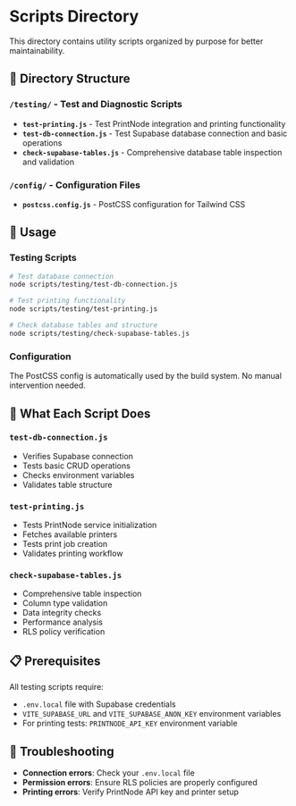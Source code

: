 # Scripts Directory

This directory contains utility scripts organized by purpose for better maintainability.

## 📁 Directory Structure

### `/testing/` - Test and Diagnostic Scripts
- **`test-printing.js`** - Test PrintNode integration and printing functionality
- **`test-db-connection.js`** - Test Supabase database connection and basic operations
- **`check-supabase-tables.js`** - Comprehensive database table inspection and validation

### `/config/` - Configuration Files
- **`postcss.config.js`** - PostCSS configuration for Tailwind CSS

## 🚀 Usage

### Testing Scripts

```bash
# Test database connection
node scripts/testing/test-db-connection.js

# Test printing functionality
node scripts/testing/test-printing.js

# Check database tables and structure
node scripts/testing/check-supabase-tables.js
```

### Configuration

The PostCSS config is automatically used by the build system. No manual intervention needed.

## 🔧 What Each Script Does

### `test-db-connection.js`
- Verifies Supabase connection
- Tests basic CRUD operations
- Checks environment variables
- Validates table structure

### `test-printing.js`
- Tests PrintNode service initialization
- Fetches available printers
- Tests print job creation
- Validates printing workflow

### `check-supabase-tables.js`
- Comprehensive table inspection
- Column type validation
- Data integrity checks
- Performance analysis
- RLS policy verification

## 📋 Prerequisites

All testing scripts require:
- `.env.local` file with Supabase credentials
- `VITE_SUPABASE_URL` and `VITE_SUPABASE_ANON_KEY` environment variables
- For printing tests: `PRINTNODE_API_KEY` environment variable

## 🐛 Troubleshooting

- **Connection errors**: Check your `.env.local` file
- **Permission errors**: Ensure RLS policies are properly configured
- **Printing errors**: Verify PrintNode API key and printer setup
